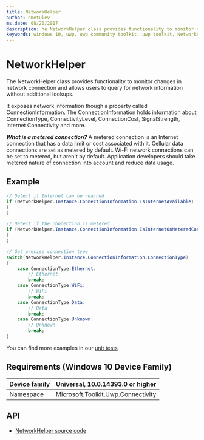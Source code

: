 ```yaml
---
title: NetworkHelper
author: nmetulev
ms.date: 08/20/2017
description: he NetworkHelper class provides functionality to monitor changes in network connection and allows users to query for network information without additional lookups.
keywords: windows 10, uwp, uwp community toolkit, uwp toolkit, NetworkHelper
---
```


# NetworkHelper

The NetworkHelper class provides functionality to monitor changes in network connection and allows users to query for network information without additional lookups.

It exposes network information though a property called ConnectionInformation. The ConnectionInformation holds information about ConnectionType, ConnectivityLevel, ConnectionCost, SignalStrength, Internet Connectivity and more.

**_What is a metered connection?_**
A metered connection is an Internet connection that has a data limit or cost associated with it. Cellular data connections are set as metered by default. Wi-Fi network connections can be set to metered, but aren't by default. Application developers should take metered nature of connection into account and reduce data usage.

## Example

```csharp
// Detect if Internet can be reached
if (NetworkHelper.Instance.ConnectionInformation.IsInternetAvailable)
{
}

// Detect if the connection is metered
if (NetworkHelper.Instance.ConnectionInformation.IsInternetOnMeteredConnection)
{
}

// Get precise connection type
switch(NetworkHelper.Instance.ConnectionInformation.ConnectionType)
{
	case ConnectionType.Ethernet:
		// Ethernet
		break;
	case ConnectionType.WiFi:
		// WiFi
		break;
	case ConnectionType.Data:
		// Data
		break;
	case ConnectionType.Unknown:
		// Unknown
		break;
}
```

You can find more examples in our [unit tests](https://github.com/Microsoft/UWPCommunityToolkit/blob/master/UnitTests/Helpers/Test_ConnectionHelper.cs)

## Requirements (Windows 10 Device Family)

| [Device family](http://go.microsoft.com/fwlink/p/?LinkID=526370) | Universal, 10.0.14393.0 or higher |
| --- | --- |
| Namespace | Microsoft.Toolkit.Uwp.Connectivity |

## API

* [NetworkHelper source code](https://github.com/Microsoft/UWPCommunityToolkit/blob/master/Microsoft.Toolkit.Uwp.Connectivity/Network/NetworkHelper.cs)

